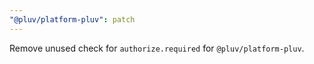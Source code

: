 ```yaml
---
"@pluv/platform-pluv": patch
---
```


Remove unused check for `authorize.required` for `@pluv/platform-pluv`.
